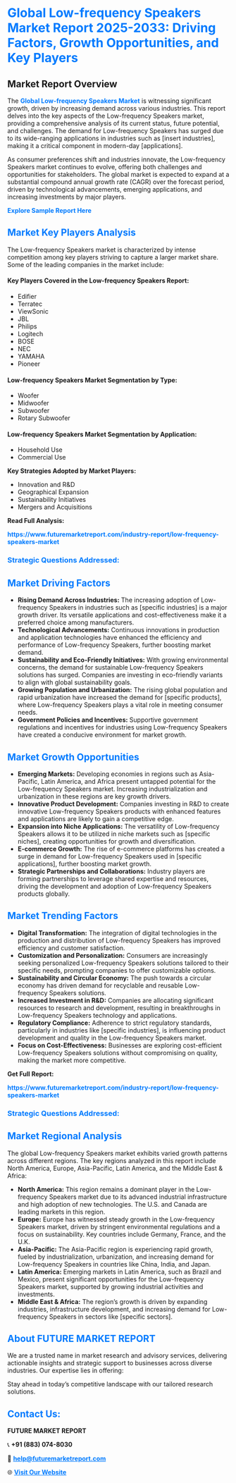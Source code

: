 <h1 style="color: #007BFF;">Global Low-frequency Speakers Market Report 2025-2033: Driving Factors, Growth Opportunities, and Key Players</h1>

<section id="overview">
<h2>Market Report Overview</h2>
<p>The <a href="https://www.futuremarketreport.com/industry-report/low-frequency-speakers-market" style="color: #007BFF; text-decoration: none;"><strong>Global Low-frequency Speakers Market</strong></a> is witnessing significant growth, driven by increasing demand across various industries. This report delves into the key aspects of the Low-frequency Speakers market, providing a comprehensive analysis of its current status, future potential, and challenges. The demand for Low-frequency Speakers has surged due to its wide-ranging applications in industries such as [insert industries], making it a critical component in modern-day [applications].</p>
<p>As consumer preferences shift and industries innovate, the Low-frequency Speakers market continues to evolve, offering both challenges and opportunities for stakeholders. The global market is expected to expand at a substantial compound annual growth rate (CAGR) over the forecast period, driven by technological advancements, emerging applications, and increasing investments by major players.</p>
</section>

<section id="overview">
<p><a href="https://www.futuremarketreport.com/request-sample/reportId=76746" style="color: #007BFF; text-decoration: none;"><strong>Explore Sample Report Here</strong></a></p>
</section>

<section id="key-players">
<h2 style="color: #007BFF;">Market Key Players Analysis</h2>
<p>The Low-frequency Speakers market is characterized by intense competition among key players striving to capture a larger market share. Some of the leading companies in the market include:</p>
<h4>Key Players Covered in the Low-frequency Speakers Report:</h4>
<ul><li>Edifier</li><li>Terratec</li><li>ViewSonic</li><li>JBL</li><li>Philips</li><li>Logitech</li><li>BOSE</li><li>NEC</li><li>YAMAHA</li><li>Pioneer</li></ul>
<h4>Low-frequency Speakers Market Segmentation by Type:</h4>
<ul><li>Woofer</li><li>Midwoofer</li><li>Subwoofer</li><li>Rotary Subwoofer</li></ul>

<h4>Low-frequency Speakers Market Segmentation by Application:</h4>
<ul><li>Household Use</li><li>Commercial Use</li></ul>
<p><strong>Key Strategies Adopted by Market Players:</strong></p>
<ul>
<li>Innovation and R&D</li>
<li>Geographical Expansion</li>
<li>Sustainability Initiatives</li>
<li>Mergers and Acquisitions</li>
</ul>
</section>

<section>
<p><strong>Read Full Analysis: </strong></p><a href="https://www.futuremarketreport.com/industry-report/low-frequency-speakers-market" style="color: #007BFF; text-decoration: none;"><strong>https://www.futuremarketreport.com/industry-report/low-frequency-speakers-market</strong></a>
<h3 style="color: #007BFF;">Strategic Questions Addressed:</h3>
</section>

<section id="driving-factors">
<h2 style="color: #007BFF;">Market Driving Factors</h2>
<ul>
<li><strong>Rising Demand Across Industries:</strong> The increasing adoption of Low-frequency Speakers in industries such as [specific industries] is a major growth driver. Its versatile applications and cost-effectiveness make it a preferred choice among manufacturers.</li>
<li><strong>Technological Advancements:</strong> Continuous innovations in production and application technologies have enhanced the efficiency and performance of Low-frequency Speakers, further boosting market demand.</li>
<li><strong>Sustainability and Eco-Friendly Initiatives:</strong> With growing environmental concerns, the demand for sustainable Low-frequency Speakers solutions has surged. Companies are investing in eco-friendly variants to align with global sustainability goals.</li>
<li><strong>Growing Population and Urbanization:</strong> The rising global population and rapid urbanization have increased the demand for [specific products], where Low-frequency Speakers plays a vital role in meeting consumer needs.</li>
<li><strong>Government Policies and Incentives:</strong> Supportive government regulations and incentives for industries using Low-frequency Speakers have created a conducive environment for market growth.</li>
</ul>
</section>

<section id="growth-opportunities">
<h2 style="color: #007BFF;">Market Growth Opportunities</h2>
<ul>
<li><strong>Emerging Markets:</strong> Developing economies in regions such as Asia-Pacific, Latin America, and Africa present untapped potential for the Low-frequency Speakers market. Increasing industrialization and urbanization in these regions are key growth drivers.</li>
<li><strong>Innovative Product Development:</strong> Companies investing in R&D to create innovative Low-frequency Speakers products with enhanced features and applications are likely to gain a competitive edge.</li>
<li><strong>Expansion into Niche Applications:</strong> The versatility of Low-frequency Speakers allows it to be utilized in niche markets such as [specific niches], creating opportunities for growth and diversification.</li>
<li><strong>E-commerce Growth:</strong> The rise of e-commerce platforms has created a surge in demand for Low-frequency Speakers used in [specific applications], further boosting market growth.</li>
<li><strong>Strategic Partnerships and Collaborations:</strong> Industry players are forming partnerships to leverage shared expertise and resources, driving the development and adoption of Low-frequency Speakers products globally.</li>
</ul>
</section>

<section id="trending-factors">
<h2 style="color: #007BFF;">Market Trending Factors</h2>
<ul>
<li><strong>Digital Transformation:</strong> The integration of digital technologies in the production and distribution of Low-frequency Speakers has improved efficiency and customer satisfaction.</li>
<li><strong>Customization and Personalization:</strong> Consumers are increasingly seeking personalized Low-frequency Speakers solutions tailored to their specific needs, prompting companies to offer customizable options.</li>
<li><strong>Sustainability and Circular Economy:</strong> The push towards a circular economy has driven demand for recyclable and reusable Low-frequency Speakers solutions.</li>
<li><strong>Increased Investment in R&D:</strong> Companies are allocating significant resources to research and development, resulting in breakthroughs in Low-frequency Speakers technology and applications.</li>
<li><strong>Regulatory Compliance:</strong> Adherence to strict regulatory standards, particularly in industries like [specific industries], is influencing product development and quality in the Low-frequency Speakers market.</li>
<li><strong>Focus on Cost-Effectiveness:</strong> Businesses are exploring cost-efficient Low-frequency Speakers solutions without compromising on quality, making the market more competitive.</li>
</ul>
</section>

<section>
<p><strong>Get Full Report: </strong></p><a href="https://www.futuremarketreport.com/industry-report/low-frequency-speakers-market" style="color: #007BFF; text-decoration: none;"><strong>https://www.futuremarketreport.com/industry-report/low-frequency-speakers-market</strong></a>
<h3 style="color: #007BFF;">Strategic Questions Addressed:</h3>
</section>


<section id="regional-analysis">
<h2 style="color: #007BFF;">Market Regional Analysis</h2>
<p>The global Low-frequency Speakers market exhibits varied growth patterns across different regions. The key regions analyzed in this report include North America, Europe, Asia-Pacific, Latin America, and the Middle East & Africa:</p>
<ul>
<li><strong>North America:</strong> This region remains a dominant player in the Low-frequency Speakers market due to its advanced industrial infrastructure and high adoption of new technologies. The U.S. and Canada are leading markets in this region.</li>
<li><strong>Europe:</strong> Europe has witnessed steady growth in the Low-frequency Speakers market, driven by stringent environmental regulations and a focus on sustainability. Key countries include Germany, France, and the U.K.</li>
<li><strong>Asia-Pacific:</strong> The Asia-Pacific region is experiencing rapid growth, fueled by industrialization, urbanization, and increasing demand for Low-frequency Speakers in countries like China, India, and Japan.</li>
<li><strong>Latin America:</strong> Emerging markets in Latin America, such as Brazil and Mexico, present significant opportunities for the Low-frequency Speakers market, supported by growing industrial activities and investments.</li>
<li><strong>Middle East & Africa:</strong> The region’s growth is driven by expanding industries, infrastructure development, and increasing demand for Low-frequency Speakers in sectors like [specific sectors].</li>
</ul>
</section>

<footer>
<h2 style="color: #007BFF;">About FUTURE MARKET REPORT</h2>
<p>We are a trusted name in market research and advisory services, delivering actionable insights and strategic support to businesses across diverse industries. Our expertise lies in offering:</p>

<p>Stay ahead in today’s competitive landscape with our tailored research solutions.</p>

<h2 style="color: #007BFF;">Contact Us:</h2>
<p><strong>FUTURE MARKET REPORT</strong></p>
<p>📞 <strong>+91 (883) 074-8030</strong></p>
<p>📧 <strong><a href="mailto:help@futuremarketreport.com" style="color: #007BFF;">help@futuremarketreport.com</a></strong></p>
<p>🌐 <strong><a href="https://www.futuremarketreport.com/" style="color: #007BFF;">Visit Our Website</a></strong></p>
</footer>